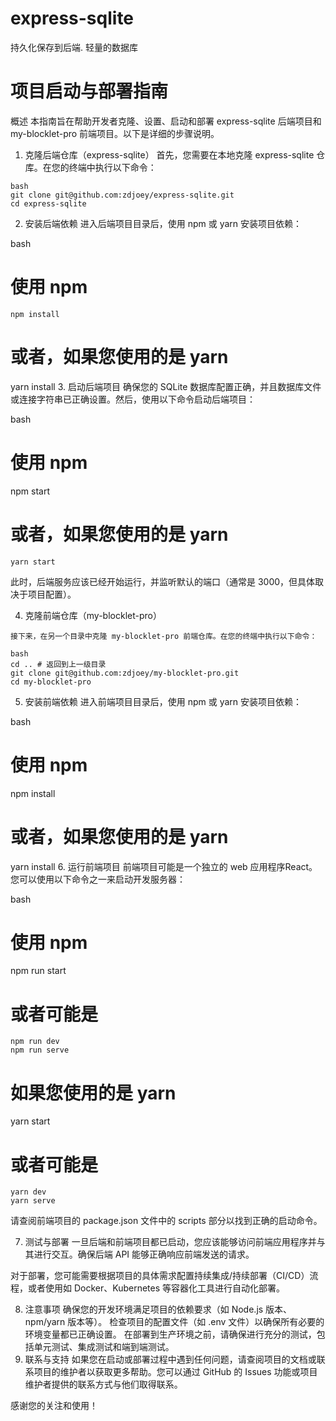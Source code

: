 # express-sqlite
持久化保存到后端. 轻量的数据库

# 项目启动与部署指南
概述
本指南旨在帮助开发者克隆、设置、启动和部署 express-sqlite 后端项目和 my-blocklet-pro 前端项目。以下是详细的步骤说明。

1. 克隆后端仓库（express-sqlite）
首先，您需要在本地克隆 express-sqlite 仓库。在您的终端中执行以下命令：

```
bash
git clone git@github.com:zdjoey/express-sqlite.git  
cd express-sqlite
```
2. 安装后端依赖
进入后端项目目录后，使用 npm 或 yarn 安装项目依赖：

bash
# 使用 npm  
```
npm install  
```
  
# 或者，如果您使用的是 yarn  
yarn install
3. 启动后端项目
确保您的 SQLite 数据库配置正确，并且数据库文件或连接字符串已正确设置。然后，使用以下命令启动后端项目：

bash
# 使用 npm  
npm start  
  
# 或者，如果您使用的是 yarn  
```
yarn start
```
此时，后端服务应该已经开始运行，并监听默认的端口（通常是 3000，但具体取决于项目配置）。

4. 克隆前端仓库（my-blocklet-pro）
```
接下来，在另一个目录中克隆 my-blocklet-pro 前端仓库。在您的终端中执行以下命令：

bash
cd .. # 返回到上一级目录  
git clone git@github.com:zdjoey/my-blocklet-pro.git  
cd my-blocklet-pro
```
5. 安装前端依赖
进入前端项目目录后，使用 npm 或 yarn 安装项目依赖：

bash
# 使用 npm  
npm install  
  
# 或者，如果您使用的是 yarn  
yarn install
6. 运行前端项目
前端项目可能是一个独立的 web 应用程序React。您可以使用以下命令之一来启动开发服务器：

bash
# 使用 npm  
npm run start  
# 或者可能是  
```
npm run dev  
npm run serve  
```
  
# 如果您使用的是 yarn  
yarn start  
# 或者可能是  
```
yarn dev  
yarn serve
```
请查阅前端项目的 package.json 文件中的 scripts 部分以找到正确的启动命令。

7. 测试与部署
一旦后端和前端项目都已启动，您应该能够访问前端应用程序并与其进行交互。确保后端 API 能够正确响应前端发送的请求。

对于部署，您可能需要根据项目的具体需求配置持续集成/持续部署（CI/CD）流程，或者使用如 Docker、Kubernetes 等容器化工具进行自动化部署。

8. 注意事项
确保您的开发环境满足项目的依赖要求（如 Node.js 版本、npm/yarn 版本等）。
检查项目的配置文件（如 .env 文件）以确保所有必要的环境变量都已正确设置。
在部署到生产环境之前，请确保进行充分的测试，包括单元测试、集成测试和端到端测试。
9. 联系与支持
如果您在启动或部署过程中遇到任何问题，请查阅项目的文档或联系项目的维护者以获取更多帮助。您可以通过 GitHub 的 Issues 功能或项目维护者提供的联系方式与他们取得联系。

感谢您的关注和使用！